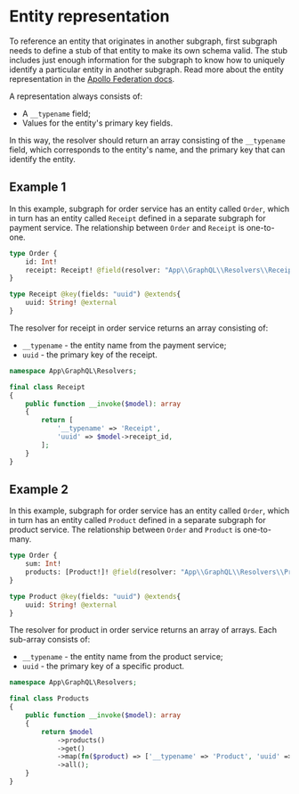 # Entity representation

To reference an entity that originates in another subgraph, first subgraph needs to define a stub of that entity to make
its own schema valid. The stub includes just enough information for the subgraph to know how to uniquely identify a
particular entity in another subgraph.
Read more about the entity representation in the [Apollo Federation docs](https://www.apollographql.com/docs/federation/v1/entities/#entity-representations).

A representation always consists of:
- A `__typename` field;
- Values for the entity's primary key fields.

In this way, the resolver should return an array consisting of the `__typename` field, which corresponds to the entity's
name, and the primary key that can identify the entity.

## Example 1

In this example, subgraph for order service has an entity called `Order`, which in turn has an entity called `Receipt`
defined in a separate subgraph for payment service. The relationship between `Order` and `Receipt` is one-to-one.

```graphql
type Order {
    id: Int!
    receipt: Receipt! @field(resolver: "App\\GraphQL\\Resolvers\\Receipt")
}

type Receipt @key(fields: "uuid") @extends{
    uuid: String! @external
}
```

The resolver for receipt in order service returns an array consisting of:
- `__typename` - the entity name from the payment service;
- `uuid` - the primary key of the receipt.

```php
namespace App\GraphQL\Resolvers;

final class Receipt
{
    public function __invoke($model): array
    {
        return [
            '__typename' => 'Receipt',
            'uuid' => $model->receipt_id,
        ];
    }
}
```

## Example 2

In this example, subgraph for order service has an entity called `Order`, which in turn has an entity called `Product`
defined in a separate subgraph for product service. The relationship between `Order` and `Product` is one-to-many.

```graphql
type Order {
    sum: Int!
    products: [Product!]! @field(resolver: "App\\GraphQL\\Resolvers\\Products")
}

type Product @key(fields: "uuid") @extends{
    uuid: String! @external
}
```

The resolver for product in order service returns an array of arrays. Each sub-array consists of:
- `__typename` - the entity name from the product service;
- `uuid` - the primary key of a specific product.

```php
namespace App\GraphQL\Resolvers;

final class Products
{
    public function __invoke($model): array
    {
        return $model
            ->products()
            ->get()
            ->map(fn($product) => ['__typename' => 'Product', 'uuid' => $product->id])
            ->all();
    }
}
```
